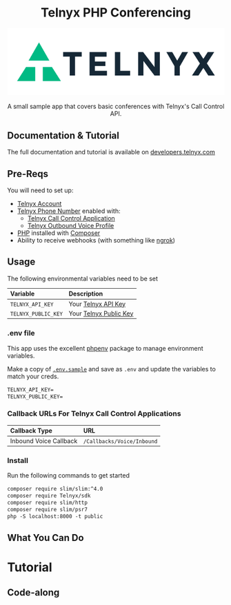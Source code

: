 <div align="center">

# Telnyx PHP Conferencing

![Telnyx](logo-dark.png)

A small sample app that covers basic conferences with Telnyx's Call Control API.

</div>

## Documentation & Tutorial

The full documentation and tutorial is available on [developers.telnyx.com](https://developers.telnyx.com/docs/v2/call-control/tutorials/conferencing-demo?lang=php)

## Pre-Reqs

You will need to set up:

* [Telnyx Account](https://telnyx.com/sign-up)
* [Telnyx Phone Number](https://portal.telnyx.com/#/app/numbers/my-numbers) enabled with:
  * [Telnyx Call Control Application](https://portal.telnyx.com/#/app/call-control/applications)
  * [Telnyx Outbound Voice Profile](https://portal.telnyx.com/#/app/outbound-profiles)
* [PHP](https://www.php.net/) installed with [Composer](https://getcomposer.org/)
* Ability to receive webhooks (with something like [ngrok](https://ngrok.com/))

## Usage

The following environmental variables need to be set

| Variable            | Description                                                                  |
|:--------------------|:-----------------------------------------------------------------------------|
| `TELNYX_API_KEY`    | Your [Telnyx API Key](https://portal.telnyx.com/#/app/api-keys)              |
| `TELNYX_PUBLIC_KEY` | Your [Telnyx Public Key](https://portal.telnyx.com/#/app/account/public-key) |

### .env file

This app uses the excellent [phpenv](https://github.com/vlucas/phpdotenv) package to manage environment variables.

Make a copy of [`.env.sample`](./.env.sample) and save as `.env` and update the variables to match your creds.

```
TELNYX_API_KEY=
TELNYX_PUBLIC_KEY=
```

### Callback URLs For Telnyx Call Control Applications

| Callback Type          | URL                        |
|:-----------------------|:---------------------------|
| Inbound Voice Callback | `/Callbacks/Voice/Inbound` |

### Install

Run the following commands to get started

```
composer require slim/slim:^4.0
composer require Telnyx/sdk
composer require slim/http
composer require slim/psr7
php -S localhost:8000 -t public
```


## What You Can Do

# Tutorial


## Code-along
